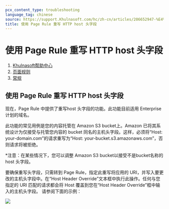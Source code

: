 ```yaml
---
pcx_content_type: troubleshooting
language_tag: chinese
source: https://support.Khulnasoft.com/hc/zh-cn/articles/206652947-%E4%BD%BF%E7%94%A8-Page-Rule-%E9%87%8D%E5%86%99-HTTP-host-%E5%A4%B4%E5%AD%97%E6%AE%B5
title: 使用 Page Rule 重写 HTTP host 头字段
---
```


# 使用 Page Rule 重写 HTTP host 头字段

1.  [Khulnasoft帮助中心](https://support.Khulnasoft.com/hc/zh-cn)
2.  [页面规则](https://support.Khulnasoft.com/hc/zh-cn/categories/200276257-%E9%A1%B5%E9%9D%A2%E8%A7%84%E5%88%99)
3.  [常规](https://support.Khulnasoft.com/hc/zh-cn/sections/200805137-%E5%B8%B8%E8%A7%84)

## 使用 Page Rule 重写 HTTP host 头字段

现在，Page Rule 中提供了重写host 头字段的功能。此功能目前适用 Enterprise 计划的域名。

此功能的常见用例是您的内容托管在 Amazon S3 bucket上。Amazon 已将其系统设计为仅接受与托管您内容的 bucket 同名的主机头字段。这样，必须将“Host: your-domain.com”的请求重写为“Host: your-bucket.s3.amazonaws.com”，否则请求将被拒绝。

\*注意：在某些情况下，您可以调整 Amazon S3 bucket以接受不是bucket名称的host 头字段。

要确保重写头字段，只需转到 Page Rule，指定此重写将应用的 URI，并写入要更改的主机头字段中。在“Host Header Override”文本框中执行此操作。任何与您指定的 URI 匹配的请求都会将 Host 覆盖到您在“Host Header Override”框中输入的主机头字段。 请参阅下面的示例：

![](/images/support/Screen_Shot_2015-09-03_at_2.56.52_PM.png)

